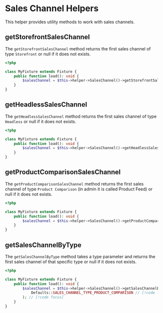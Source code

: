 # Sales Channel Helpers

This helper provides utility methods to work with sales channels.

## getStorefrontSalesChannel

The `getStorefrontSalesChannel` method returns the first sales channel of type `Storefront` or null if it does not exists.

```php
<?php

class MyFixture extends Fixture {
    public function load(): void {
        $salesChannel = $this->helper->SalesChannel()->getStorefrontSalesChannel(); // [!code focus]
    }
}
```

## getHeadlessSalesChannel

The `getHeadlessSalesChannel` method returns the first sales channel of type `Headless` or null if it does not exists.

```php
<?php

class MyFixture extends Fixture {
    public function load(): void {
        $salesChannel = $this->helper->SalesChannel()->getHeadlessSalesChannel(); // [!code focus]
    }
}
```

## getProductComparisonSalesChannel

The `getProductComparisonSalesChannel` method returns the first sales channel of type `Product Comparison` (in admin it is called Product Feed) or null if it does not exists.

```php
<?php

class MyFixture extends Fixture {
    public function load(): void {
        $salesChannel = $this->helper->SalesChannel()->getProductComparisonSalesChannel(); // [!code focus]
    }
}
```

## getSalesChannelByType

The `getSalesChannelByType` method takes a type parameter and returns the first sales channel of that specific type or null if it does not exists.

```php
<?php

class MyFixture extends Fixture {
    public function load(): void {
        $salesChannel = $this->helper->SalesChannel()->getSalesChannelByType( // [!code focus]
            Defaults::SALES_CHANNEL_TYPE_PRODUCT_COMPARISON // [!code focus]
        ); // [!code focus]
    }
}
```
